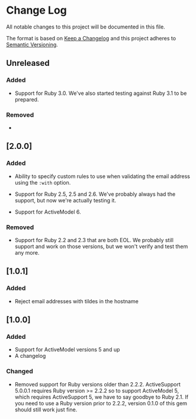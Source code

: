 # Change Log

All notable changes to this project will be documented in this file.

The format is based on [Keep a Changelog](http://keepachangelog.com/)
and this project adheres to [Semantic Versioning](http://semver.org/).

## Unreleased

### Added

- Support for Ruby 3.0. We've also started testing against Ruby 3.1 to be
  prepared.

### Removed

-


## [2.0.0]

### Added

- Ability to specify custom rules to use when validating the email address
  using the `:with` option.

- Support for Ruby 2.5, 2.5 and 2.6. We've probably always had the support,
  but now we're actually testing it.

- Support for ActiveModel 6.

### Removed

- Support for Ruby 2.2 and 2.3 that are both EOL. We probably still support
  and work on those versions, but we won't verify and test them any more.

## [1.0.1]

### Added

- Reject email addresses with tildes in the hostname

## [1.0.0]

### Added

- Support for ActiveModel versions 5 and up
- A changelog

### Changed

- Removed support for Ruby versions older than 2.2.2. ActiveSupport 5.0.0.1
  requires Ruby version >= 2.2.2 so to support ActiveModel 5, which requires
  ActiveSupport 5, we have to say goodbye to Ruby 2.1. If you need to use a
  Ruby version prior to 2.2.2, version 0.1.0 of this gem should still work just fine.
